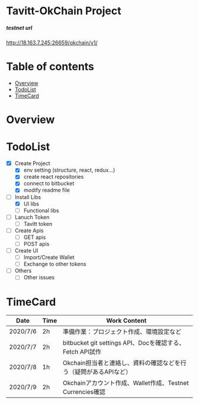 # Tavitt-OkChain Project


##### testnet url
http://18.163.7.245:26659/okchain/v1/



# Table of contents

- [Overview](#overview)
- [TodoList](#todolist)
- [TimeCard](#timecard)


# Overview



# TodoList

- [x] Create Project
    - [x] env setting (structure, react, redux...)
    - [x] create react repositories
    - [x] connect to bitbucket
    - [x] modify readme file
- [ ] Install Libs 
    - [x] UI libs
    - [ ] Functional libs
- [ ] Lanuch Token
    - [ ] Tavitt token
- [ ] Create Apis  
    - [ ] GET apis
    - [ ] POST apis
- [ ] Create UI
    - [ ] Import/Create Wallet
    - [ ] Exchange to other tokens 
- [ ] Others
    - [ ] Other issues

# TimeCard


| Date     | Time    | Work Content |
| --------|---------|-------|
| 2020/7/6 | 2h | 準備作業：プロジェクト作成、環境設定など    |
| 2020/7/7 | 2h | bitbucket git settings  API、Docを確認する、Fetch API試作    |
| 2020/7/8 | 1h | Okchain担当者と連絡し、資料の確認などを行う（疑問があるAPIなど）    |
| 2020/7/9 | 2h | Okchainアカウント作成、Wallet作成、Testnet Currencies確認　|
